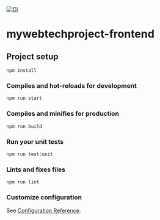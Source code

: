 [![CI](https://github.com/KochSebastianHTW/mywebtechproject-frontend/actions/workflows/ci.yml/badge.svg)](https://github.com/KochSebastianHTW/mywebtechproject-frontend/actions/workflows/ci.yml)

# mywebtechproject-frontend

## Project setup
```
npm install
```

### Compiles and hot-reloads for development
```
npm run start
```

### Compiles and minifies for production
```
npm run build
```

### Run your unit tests
```
npm run test:unit
```

### Lints and fixes files
```
npm run lint
```

### Customize configuration
See [Configuration Reference](https://cli.vuejs.org/config/).
